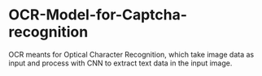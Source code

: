 # OCR-Model-for-Captcha-recognition
OCR meants for Optical Character Recognition, which take image data as input and process with CNN to extract text data in the input image.
